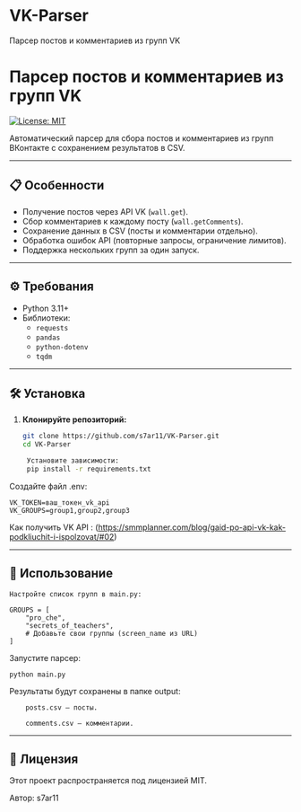# VK-Parser
Парсер постов и комментариев из групп VK
# Парсер постов и комментариев из групп VK

[![License: MIT](https://img.shields.io/badge/License-MIT-yellow.svg)](https://opensource.org/licenses/MIT)

Автоматический парсер для сбора постов и комментариев из групп ВКонтакте с сохранением результатов в CSV.

---

## 📋 Особенности
- Получение постов через API VK (`wall.get`).
- Сбор комментариев к каждому посту (`wall.getComments`).
- Сохранение данных в CSV (посты и комментарии отдельно).
- Обработка ошибок API (повторные запросы, ограничение лимитов).
- Поддержка нескольких групп за один запуск.

---

## ⚙️ Требования
- Python 3.11+
- Библиотеки:
  - `requests`
  - `pandas`
  - `python-dotenv`
  - `tqdm`

---

## 🛠️ Установка

1. **Клонируйте репозиторий:**
   ```bash
   git clone https://github.com/s7ar11/VK-Parser.git
   cd VK-Parser

    Установите зависимости:
    pip install -r requirements.txt

Создайте файл .env:

    VK_TOKEN=ваш_токен_vk_api
    VK_GROUPS=group1,group2,group3

Как получить VK API :
    (https://smmplanner.com/blog/gaid-po-api-vk-kak-podkliuchit-i-ispolzovat/#02)

---

## 🚀 Использование

    Настройте список групп в main.py:   

    GROUPS = [
        "pro_che",
        "secrets_of_teachers",
        # Добавьте свои группы (screen_name из URL)
    ]

Запустите парсер:

    python main.py

Результаты будут сохранены в папке output:

        posts.csv — посты.

        comments.csv — комментарии.

---

## 📝 Лицензия

Этот проект распространяется под лицензией MIT.

Автор: s7ar11
